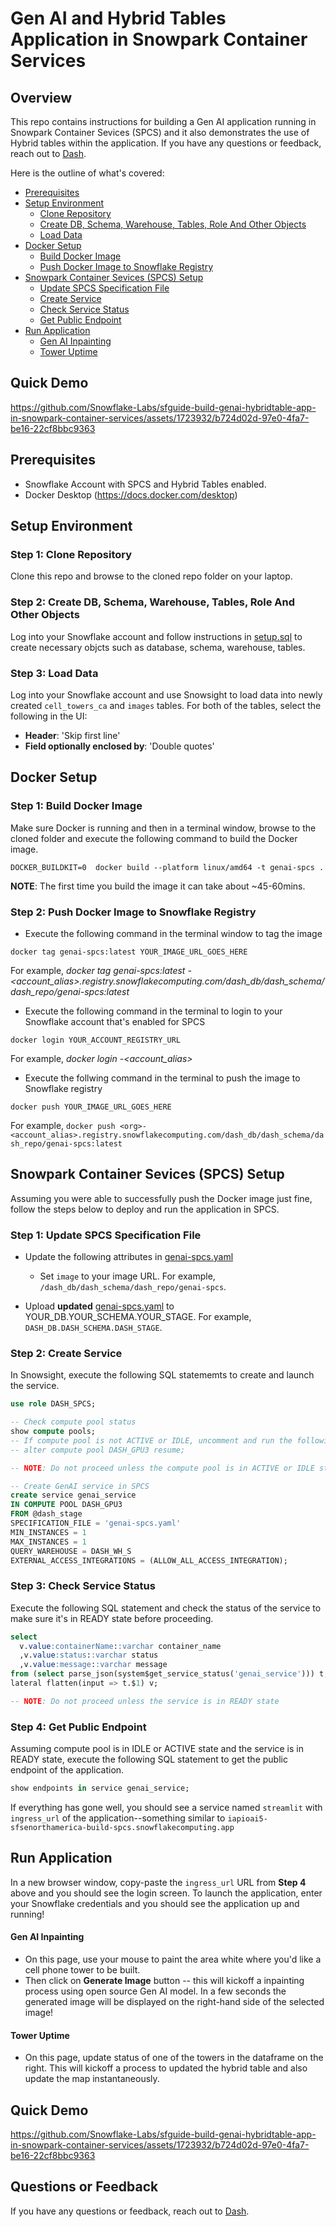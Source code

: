 # Gen AI and Hybrid Tables Application in Snowpark Container Services

## Overview

This repo contains instructions for building a Gen AI application running in Snowpark Container Sevices (SPCS) and it also demonstrates the use of Hybrid tables within the application. If you have any questions or feedback, reach out to [Dash](dash.desai@snowflake.com).

Here is the outline of what's covered:

* [Prerequisites](#prerequisites)
* [Setup Environment](#setup-environment)
  * [Clone Repository](#step-1-clone-repository)
  * [Create DB, Schema, Warehouse, Tables, Role And Other Objects](#step-2-create-db-schema-warehouse-tables-role-and-other-objects)
  * [Load Data](#step-3-load-data)
* [Docker Setup](#docker-setup)
  * [Build Docker Image](#step-1-build-docker-image)
  * [Push Docker Image to Snowflake Registry](#step-2-push-docker-image-to-snowflake-registry)
* [Snowpark Container Sevices (SPCS) Setup](#snowpark-container-sevices-spcs-setup)
  * [Update SPCS Specification File](#step-1-update-spcs-specification-file)
  * [Create Service](#step-2-create-service)
  * [Check Service Status](#step-3-check-service-status)
  * [Get Public Endpoint](#step-4-get-public-endpoint)
* [Run Application](#run-application)
  * [Gen AI Inpainting](#gen-ai-inpainting)
  * [Tower Uptime](#tower-uptime)

## Quick Demo

https://github.com/Snowflake-Labs/sfguide-build-genai-hybridtable-app-in-snowpark-container-services/assets/1723932/b724d02d-97e0-4fa7-be16-22cf8bbc9363

## Prerequisites

* Snowflake Account with SPCS and Hybrid Tables enabled.
* Docker Desktop (https://docs.docker.com/desktop) 

## Setup Environment

### Step 1: Clone Repository
Clone this repo and browse to the cloned repo folder on your laptop.

### Step 2: Create DB, Schema, Warehouse, Tables, Role And Other Objects

Log into your Snowflake account and follow instructions in [setup.sql](setup.sql) to create necessary objcts such as database, schema, warehouse, tables.

### Step 3: Load Data

Log into your Snowflake account and use Snowsight to load data into newly created `cell_towers_ca` and `images` tables. For both of the tables, select the following in the UI:

* **Header**: 'Skip first line' 
* **Field optionally enclosed by**: 'Double quotes'

## Docker Setup

### Step 1: Build Docker Image

Make sure Docker is running and then in a terminal window, browse to the cloned folder and execute the following command to build the Docker image.

`DOCKER_BUILDKIT=0  docker build --platform linux/amd64 -t genai-spcs .`

**NOTE**: The first time you build the image it can take about ~45-60mins.

### Step 2: Push Docker Image to Snowflake Registry

* Execute the following command in the terminal window to tag the image

`docker tag genai-spcs:latest YOUR_IMAGE_URL_GOES_HERE`

For example, *docker tag genai-spcs:latest <org>-<account_alias>.registry.snowflakecomputing.com/dash_db/dash_schema/dash_repo/genai-spcs:latest*

* Execute the following command in the terminal to login to your Snowflake account that's enabled for SPCS

`docker login YOUR_ACCOUNT_REGISTRY_URL`

For example, *docker login <org>-<account_alias>*

* Execute the follwing command in the terminal to push the image to Snowflake registry

`docker push YOUR_IMAGE_URL_GOES_HERE`

For example, `docker push <org>-<account_alias>.registry.snowflakecomputing.com/dash_db/dash_schema/dash_repo/genai-spcs:latest`

## Snowpark Container Sevices (SPCS) Setup

Assuming you were able to successfully push the Docker image just fine, follow the steps below to deploy and run the application in SPCS.

### Step 1: Update SPCS Specification File

* Update the following attributes in [genai-spcs.yaml](genai-spcs.yaml)

  * Set `image` to your image URL. For example, `/dash_db/dash_schema/dash_repo/genai-spcs`.

* Upload **updated** [genai-spcs.yaml](genai-spcs.yaml) to YOUR_DB.YOUR_SCHEMA.YOUR_STAGE. For example, `DASH_DB.DASH_SCHEMA.DASH_STAGE`.

### Step 2: Create Service

In Snowsight, execute the following SQL statememts to create and launch the service.

```sql
use role DASH_SPCS;

-- Check compute pool status
show compute pools;
-- If compute pool is not ACTIVE or IDLE, uncomment and run the following alter command
-- alter compute pool DASH_GPU3 resume;

-- NOTE: Do not proceed unless the compute pool is in ACTIVE or IDLE state

-- Create GenAI service in SPCS
create service genai_service
IN COMPUTE POOL DASH_GPU3
FROM @dash_stage
SPECIFICATION_FILE = 'genai-spcs.yaml'
MIN_INSTANCES = 1
MAX_INSTANCES = 1
QUERY_WAREHOUSE = DASH_WH_S
EXTERNAL_ACCESS_INTEGRATIONS = (ALLOW_ALL_ACCESS_INTEGRATION);
```

### Step 3: Check Service Status

Execute the following SQL statement and check the status of the service to make sure it's in READY state before proceeding.

```sql
select 
  v.value:containerName::varchar container_name
  ,v.value:status::varchar status  
  ,v.value:message::varchar message
from (select parse_json(system$get_service_status('genai_service'))) t, 
lateral flatten(input => t.$1) v;

-- NOTE: Do not proceed unless the service is in READY state
```

### Step 4: Get Public Endpoint

Assuming compute pool is in IDLE or ACTIVE state and the service is in READY state, execute the following SQL statement to get the public endpoint of the application.

```sql
show endpoints in service genai_service;
```

If everything has gone well, you should see a service named `streamlit` with `ingress_url` of the application--something similar to `iapioai5-sfsenorthamerica-build-spcs.snowflakecomputing.app`

## Run Application

In a new browser window, copy-paste the `ingress_url` URL from **Step 4** above and you should see the login screen. To launch the application, enter your Snowflake credentials and you should see the application up and running!

#### Gen AI Inpainting

- On this page, use your mouse to paint the area white where you'd like a cell phone tower to be built.
- Then click on **Generate Image** button -- this will kickoff a inpainting process using open source Gen AI model. In a few seconds the generated image will be displayed on the right-hand side of the selected image!

#### Tower Uptime

- On this page, update status of one of the towers in the dataframe on the right. This will kickoff a process to updated the hybrid table and also update the map instantaneously.

## Quick Demo

https://github.com/Snowflake-Labs/sfguide-build-genai-hybridtable-app-in-snowpark-container-services/assets/1723932/b724d02d-97e0-4fa7-be16-22cf8bbc9363

## Questions or Feedback

If you have any questions or feedback, reach out to [Dash](dash.desai@snowflake.com).


